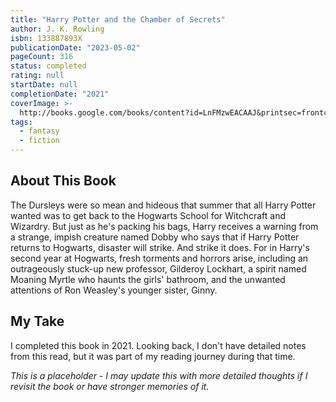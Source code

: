 ```yaml
---
title: "Harry Potter and the Chamber of Secrets"
author: J. K. Rowling
isbn: 133887893X
publicationDate: "2023-05-02"
pageCount: 316
status: completed
rating: null
startDate: null
completionDate: "2021"
coverImage: >-
  http://books.google.com/books/content?id=LnFMzwEACAAJ&printsec=frontcover&img=1&zoom=1&source=gbs_api
tags:
  - fantasy
  - fiction
---
```


## About This Book

The Dursleys were so mean and hideous that summer that all Harry Potter wanted was to get back to the Hogwarts School for Witchcraft and Wizardry. But just as he's packing his bags, Harry receives a warning from a strange, impish creature named Dobby who says that if Harry Potter returns to Hogwarts, disaster will strike. And strike it does. For in Harry's second year at Hogwarts, fresh torments and horrors arise, including an outrageously stuck-up new professor, Gilderoy Lockhart, a spirit named Moaning Myrtle who haunts the girls' bathroom, and the unwanted attentions of Ron Weasley's younger sister, Ginny.

## My Take

I completed this book in 2021. Looking back, I don't have detailed notes from this read, but it was part of my reading journey during that time.

_This is a placeholder - I may update this with more detailed thoughts if I revisit the book or have stronger memories of it._
